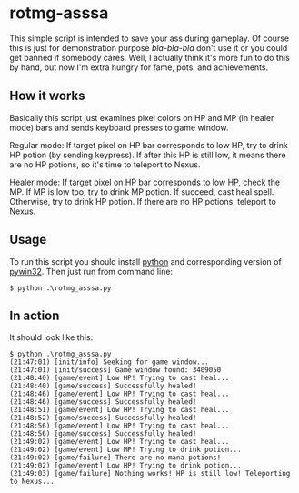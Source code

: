 # rotmg-asssa
This simple script is intended to save your ass during gameplay.
Of course this is just for demonstration purpose *bla-bla-bla* don't use it or you could get banned if somebody cares.
Well, I actually think it's more fun to do this by hand, but now I'm extra hungry for fame, pots, and achievements.

## How it works
Basically this script just examines pixel colors on HP and MP (in healer mode) bars and sends keyboard presses to game window.

Regular mode: If target pixel on HP bar corresponds to low HP, try to drink HP potion (by sending keypress).
If after this HP is still low, it means there are no HP potions, so it's time to teleport to Nexus.

Healer mode: If target pixel on HP bar corresponds to low HP, check the MP. If MP is low too, try to drink MP potion.
If succeed, cast heal spell. Otherwise, try to drink HP potion. If there are no HP potions, teleport to Nexus.

## Usage
To run this script you should install [python](https://www.python.org/downloads/release/python-343/)
and corresponding version of [pywin32](http://sourceforge.net/projects/pywin32/files/pywin32/Build%20219/). Then just run from command line:
```
$ python .\rotmg_asssa.py
```

## In action
It should look like this:
```
$ python .\rotmg_asssa.py
(21:47:01) [init/info] Seeking for game window...
(21:47:01) [init/success] Game window found: 3409050
(21:48:40) [game/event] Low HP! Trying to cast heal...
(21:48:40) [game/success] Successfully healed!
(21:48:46) [game/event] Low HP! Trying to cast heal...
(21:48:46) [game/success] Successfully healed!
(21:48:51) [game/event] Low HP! Trying to cast heal...
(21:48:52) [game/success] Successfully healed!
(21:48:56) [game/event] Low HP! Trying to cast heal...
(21:48:56) [game/success] Successfully healed!
(21:49:02) [game/event] Low HP! Trying to cast heal...
(21:49:02) [game/event] Low MP! Trying to drink potion...
(21:49:02) [game/failure] There are no mana potions!
(21:49:02) [game/event] Low HP! Trying to drink potion...
(21:49:03) [game/failure] Nothing works! HP is still low! Teleporting to Nexus...
```
